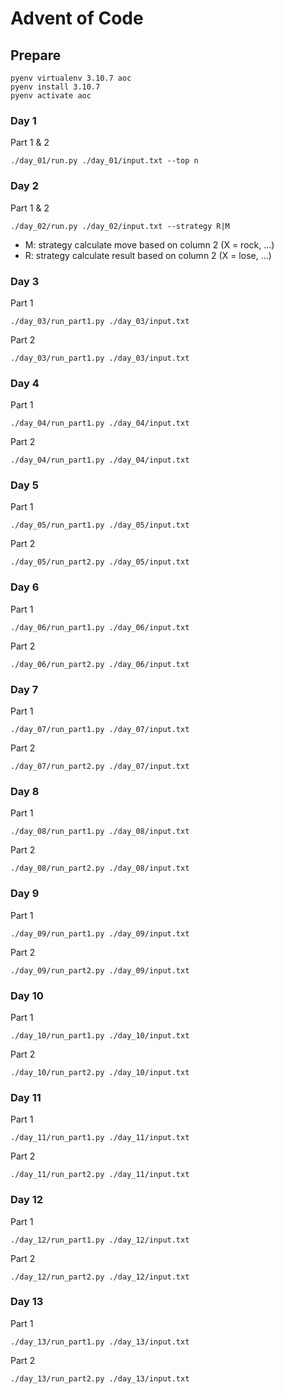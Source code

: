 # Advent of Code

## Prepare

```
pyenv virtualenv 3.10.7 aoc
pyenv install 3.10.7
pyenv activate aoc
```

### Day 1

Part 1 & 2

```
./day_01/run.py ./day_01/input.txt --top n
```

### Day 2

Part 1 & 2

```
./day_02/run.py ./day_02/input.txt --strategy R|M
```

- M: strategy calculate move based on column 2 (X = rock, ...)
- R: strategy calculate result based on column 2 (X = lose, ...)

### Day 3

Part 1

```
./day_03/run_part1.py ./day_03/input.txt 
```

Part 2

```
./day_03/run_part1.py ./day_03/input.txt 
```

### Day 4

Part 1

```
./day_04/run_part1.py ./day_04/input.txt 
```

Part 2

```
./day_04/run_part1.py ./day_04/input.txt 
```

### Day 5

Part 1

```
./day_05/run_part1.py ./day_05/input.txt 
```

Part 2

```
./day_05/run_part2.py ./day_05/input.txt 
```

### Day 6

Part 1

```
./day_06/run_part1.py ./day_06/input.txt 
```

Part 2

```
./day_06/run_part2.py ./day_06/input.txt 
```

### Day 7

Part 1

```
./day_07/run_part1.py ./day_07/input.txt 
```

Part 2

```
./day_07/run_part2.py ./day_07/input.txt 
```

### Day 8

Part 1

```
./day_08/run_part1.py ./day_08/input.txt 
```

Part 2

```
./day_08/run_part2.py ./day_08/input.txt 
```

### Day 9

Part 1

```
./day_09/run_part1.py ./day_09/input.txt 
```

Part 2

```
./day_09/run_part2.py ./day_09/input.txt 
```

### Day 10

Part 1

```
./day_10/run_part1.py ./day_10/input.txt 
```

Part 2

```
./day_10/run_part2.py ./day_10/input.txt 
```

### Day 11

Part 1

```
./day_11/run_part1.py ./day_11/input.txt 
```

Part 2

```
./day_11/run_part2.py ./day_11/input.txt 
```

### Day 12

Part 1

```
./day_12/run_part1.py ./day_12/input.txt 
```

Part 2

```
./day_12/run_part2.py ./day_12/input.txt 
```

### Day 13

Part 1

```
./day_13/run_part1.py ./day_13/input.txt 
```

Part 2

```
./day_13/run_part2.py ./day_13/input.txt 
```